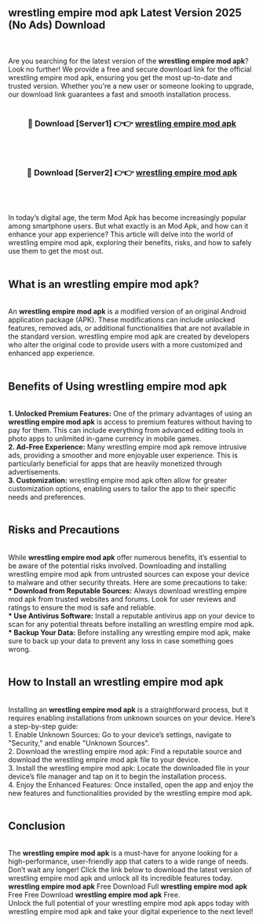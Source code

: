 ## wrestling empire mod apk Latest Version 2025 (No Ads) Download
<br><br>
Are you searching for the latest version of the <strong>wrestling empire mod apk</strong>? Look no further! We provide a free and secure download link for the official wrestling empire mod apk, ensuring you get the most up-to-date and trusted version. Whether you're a new user or someone looking to upgrade, our download link guarantees a fast and smooth installation process.
<br>
<br>
<div align="center">
<h3>🔴 Download [Server1] 👉👉 <a href="https://modyolo.store/wrestling_empire_mod_apk">wrestling empire mod apk</a></h3><br>
<br>
<h3>🔴 Download [Server2] 👉👉 <a href="https://modyolo.store/wrestling_empire_mod_apk">wrestling empire mod apk</a></h3><br>
</div>
<br>
<br>
In today’s digital age, the term Mod Apk has become increasingly popular among smartphone users. But what exactly is an Mod Apk, and how can it enhance your app experience? This article will delve into the world of wrestling empire mod apk, exploring their benefits, risks, and how to safely use them to get the most out.
<br>
<br>
<h2>What is an wrestling empire mod apk?</h2>
<br>
An <strong>wrestling empire mod apk</strong> is a modified version of an original Android application package (APK). These modifications can include unlocked features, removed ads, or additional functionalities that are not available in the standard version. wrestling empire mod apk are created by developers who alter the original code to provide users with a more customized and enhanced app experience.
<br>
<br>
<h2>Benefits of Using wrestling empire mod apk</h2>
<br>
<strong> 1. Unlocked Premium Features:</strong> One of the primary advantages of using an <strong>wrestling empire mod apk</strong> is access to premium features without having to pay for them. This can include everything from advanced editing tools in photo apps to unlimited in-game currency in mobile games.
<br>
<strong> 2. Ad-Free Experience:</strong> Many wrestling empire mod apk remove intrusive ads, providing a smoother and more enjoyable user experience. This is particularly beneficial for apps that are heavily monetized through advertisements.
<br>
<strong> 3. Customization:</strong> wrestling empire mod apk often allow for greater customization options, enabling users to tailor the app to their specific needs and preferences.
<br>
<br>
<h2>Risks and Precautions</h2>
<br>
While <strong>wrestling empire mod apk</strong> offer numerous benefits, it’s essential to be aware of the potential risks involved. Downloading and installing wrestling empire mod apk from untrusted sources can expose your device to malware and other security threats. Here are some precautions to take:
<br>
<strong> * Download from Reputable Sources:</strong> Always download wrestling empire mod apk from trusted websites and forums. Look for user reviews and ratings to ensure the mod is safe and reliable.
<br>
<strong> * Use Antivirus Software:</strong> Install a reputable antivirus app on your device to scan for any potential threats before installing an wrestling empire mod apk.
<br>
<strong> * Backup Your Data:</strong> Before installing any wrestling empire mod apk, make sure to back up your data to prevent any loss in case something goes wrong.
<br>
<br>
<h2>How to Install an wrestling empire mod apk</h2>
<br>
Installing an <strong>wrestling empire mod apk</strong> is a straightforward process, but it requires enabling installations from unknown sources on your device. Here’s a step-by-step guide:
<br>
 1. Enable Unknown Sources: Go to your device’s settings, navigate to "Security," and enable "Unknown Sources".
<br>
 2. Download the wrestling empire mod apk: Find a reputable source and download the wrestling empire mod apk file to your device.
<br>
 3. Install the wrestling empire mod apk: Locate the downloaded file in your device’s file manager and tap on it to begin the installation process.
<br>
 4. Enjoy the Enhanced Features: Once installed, open the app and enjoy the new features and functionalities provided by the wrestling empire mod apk.
<br>
<br>
<h2><strong>Conclusion</strong></h2>
<br>
The <strong>wrestling empire mod apk</strong> is a must-have for anyone looking for a high-performance, user-friendly app that caters to a wide range of needs. Don’t wait any longer! Click the link below to download the latest version of wrestling empire mod apk and unlock all its incredible features today.
<br>
<strong>wrestling empire mod apk</strong> Free Download Full <strong>wrestling empire mod apk</strong> Free Free Download <strong>wrestling empire mod apk</strong> Free.
<br>
Unlock the full potential of your wrestling empire mod apk apps today with wrestling empire mod apk and take your digital experience to the next level!


